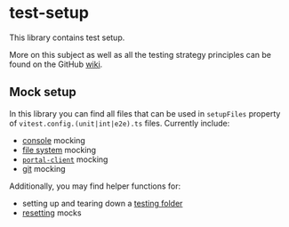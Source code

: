 # test-setup

This library contains test setup.

More on this subject as well as all the testing strategy principles can be found on the GitHub [wiki](https://github.com/code-pushup/cli/wiki/Testing-Strategy#mocking).

## Mock setup

In this library you can find all files that can be used in `setupFiles` property of `vitest.config.(unit|int|e2e).ts` files. Currently include:

- [console](./src/lib/console.mock.ts) mocking
- [file system](./src/lib/fs.mock.ts) mocking
- [`portal-client`](./src/lib/portal-client.mock.ts) mocking
- [git](./src/lib/git.mock.ts) mocking

Additionally, you may find helper functions for:

- setting up and tearing down a [testing folder](./src/lib/test-folder.setup.ts)
- [resetting](./src/lib/reset.mocks.ts) mocks
